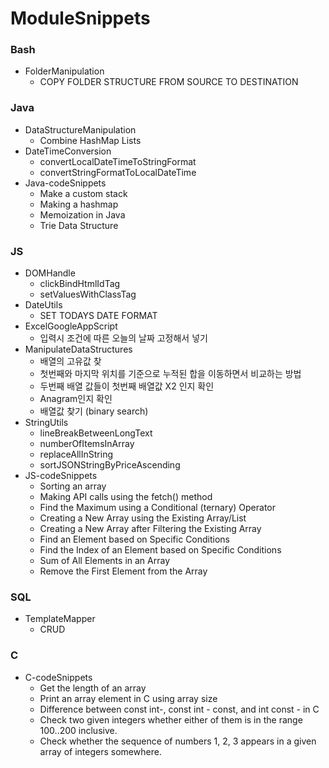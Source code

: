 # ModuleSnippets

### Bash
  - FolderManipulation
    - COPY FOLDER STRUCTURE FROM SOURCE TO DESTINATION

### Java
  - DataStructureManipulation
    -  Combine HashMap Lists
  - DateTimeConversion
    - convertLocalDateTimeToStringFormat
    - convertStringFormatToLocalDateTime
  - Java-codeSnippets
    - Make a custom stack
    - Making a hashmap
    - Memoization in Java
    - Trie Data Structure
 
 ### JS
  - DOMHandle
    - clickBindHtmlIdTag
    - setValuesWithClassTag
  - DateUtils
    - SET TODAYS DATE FORMAT
  - ExcelGoogleAppScript
    -  입력시 조건에 따른 오늘의 날짜 고정해서 넣기 
  - ManipulateDataStructures
    - 배열의 고유값 찾
    - 첫번째와 마지막 위치를 기준으로 누적된 합을 이동하면서 비교하는 방법
    - 두번째 배열 값들이 첫번째 배열값 X2 인지 확인 
    - Anagram인지 확인
    - 배열값 찾기 (binary search)
  - StringUtils
    - lineBreakBetweenLongText
    - numberOfItemsInArray
    - replaceAllInString
    - sortJSONStringByPriceAscending
  - JS-codeSnippets
    - Sorting an array
    - Making API calls using the fetch() method
    - Find the Maximum using a Conditional (ternary) Operator
    - Creating a New Array using the Existing Array/List
    - Creating a New Array after Filtering the Existing Array
    - Find an Element based on Specific Conditions
    - Find the Index of an Element based on Specific Conditions
    - Sum of All Elements in an Array
    - Remove the First Element from the Array
    
### SQL
  - TemplateMapper
    - CRUD

### C
  - C-codeSnippets
    - Get the length of an array 
    - Print an array element in C using array size
    - Difference between const int-, const int - const, and int const - in C
    - Check two given integers whether either of them is in the range 100..200 inclusive.
    - Check whether the sequence of numbers 1, 2, 3 appears in a given array of integers somewhere.
  
